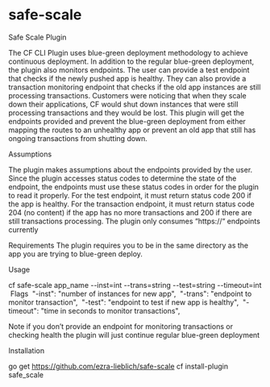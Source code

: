 # safe-scale
Safe Scale Plugin

The CF CLI Plugin uses blue-green deployment methodology to achieve continuous deployment. In addition to the regular blue-green deployment, the plugin also monitors endpoints. The user can provide a test endpoint that checks if the newly pushed app is healthy. They can also provide a transaction monitoring endpoint that checks if the old app instances are still processing transactions. Customers were noticing that when they scale down their applications, CF would shut down instances that were still processing transactions and they would be lost. This plugin will get the endpoints provided and prevent the blue-green deployment from either mapping the routes to an unhealthy app or prevent an old app that still has ongoing transactions from shutting down.

Assumptions

The plugin makes assumptions about the endpoints provided by the user. Since the plugin accesses status codes to determine the state of the endpoint, the endpoints must use these status codes in order for the plugin to read it properly. For the test endpoint, it must return status code 200 if the app is healthy. For the transaction endpoint, it must return status code 204 (no content) if the app has no more transactions and 200 if there are still transactions processing. The plugin only consumes “https://“ endpoints currently

Requirements
The plugin requires you to be in the same directory as the app you are trying to blue-green deploy.

Usage

cf safe-scale app_name --inst=int --trans=string --test=string --timeout=int
 Flags 	"-inst":        "number of instances for new app", 	"-trans":        "endpoint to monitor transaction", 	"-test":        "endpoint to test if new app is healthy", 	"-timeout":        "time in seconds to monitor transactions",

Note if you don’t provide an endpoint for monitoring transactions or checking health the plugin will just continue regular blue-green deployment

Installation

go get https://github.com/ezra-lieblich/safe-scale
cf install-plugin safe_scale
